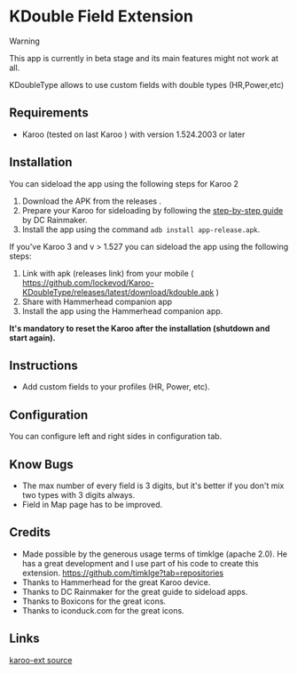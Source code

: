 # KDouble Field  Extension

> [!WARNING]  
> This app is currently in beta stage and its main features might not work at all.


KDoubleType allows to use custom fields with double types (HR,Power,etc)

## Requirements
- Karoo (tested on last Karoo ) with version 1.524.2003 or later

## Installation

You can sideload the app using the following steps for Karoo 2

1. Download the APK from the releases .
2. Prepare your Karoo for sideloading by following the [step-by-step guide](https://www.dcrainmaker.com/2021/02/how-to-sideload-android-apps-on-your-hammerhead-karoo-1-karoo-2.html) by DC Rainmaker.
3. Install the app using the command `adb install app-release.apk`.


If you've Karoo 3 and v > 1.527 you can sideload the app using the following steps:

1. Link with apk (releases link) from your mobile ( https://github.com/lockevod/Karoo-KDoubleType/releases/latest/download/kdouble.apk )
2. Share with Hammerhead companion app
3. Install the app using the Hammerhead companion app.

**It's mandatory to reset the Karoo after the installation (shutdown and start again).**

## Instructions

- Add custom fields to your profiles (HR, Power, etc).


## Configuration
You can configure left and right sides in configuration tab.


## Know Bugs
- The max number of every field is 3 digits, but it's better if you don't mix two types with 3 digits always.
- Field in Map page has to be improved.


## Credits

- Made possible by the generous usage terms of timklge (apache 2.0). He has a great development and I use part of his code to create this extension.
  https://github.com/timklge?tab=repositories
- Thanks to Hammerhead for the great Karoo device.
- Thanks to DC Rainmaker for the great guide to sideload apps.
- Thanks to Boxicons for the great icons.
- Thanks to iconduck.com for the great icons.

## Links

[karoo-ext source](https://github.com/hammerheadnav/karoo-ext)
